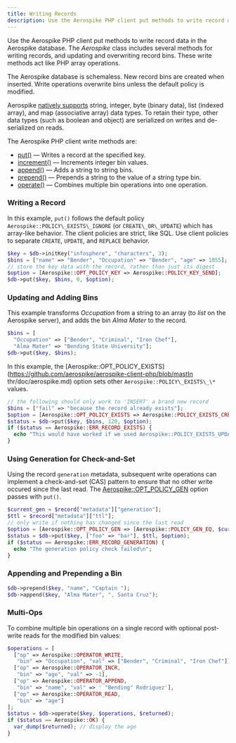 ```yaml
---
title: Writing Records
description: Use the Aerospike PHP client put methods to write record data in the Aerospike database. 
---
```


Use the Aerospike PHP client put methods to write record data in the Aerospike database. The _Aerospike_ class includes several methods for writing records, and updating and overwriting record bins. These write methods act like PHP array operations.

The Aerospike database is schemaless. New record bins are created when inserted. Write operations overwrite bins unless the default policy is modified.

Aerospike [natively supports](/docs/guide/data-types.html) string, integer, byte (binary data), list (indexed array), and map (associative array) data types. To retain their type, other data types (such as boolean and object) are serialized on writes and de-serialized on reads.

The Aerospike PHP client write methods are:

- [put()](https://github.com/aerospike/aerospike-client-php/blob/master/doc/aerospike_put.md) &mdash; Writes a record at the specified key.
- [increment()](https://github.com/aerospike/aerospike-client-php/blob/master/doc/aerospike_increment.md) &mdash; Increments integer bin values.
- [append()](https://github.com/aerospike/aerospike-client-php/blob/master/doc/aerospike_append.md) &mdash; Adds a string to  string bins.
- [prepend()](https://github.com/aerospike/aerospike-client-php/blob/master/doc/aerospike_prepend.md) &mdash; Prepends a string to the value of a string type bin.
- [operate()](https://github.com/aerospike/aerospike-client-php/blob/master/doc/aerospike_operate.md) &mdash; Combines multiple bin operations into one operation.

### Writing a Record

In this example, `put()` follows the default policy `Aerospike::POLICY\_EXISTS\_IGNORE` (or `CREATE\_OR\_UPDATE`) which has array-like behavior. The client policies are strict, like SQL. Use client policies to separate `CREATE`, `UPDATE`, and `REPLACE` behavior.

```php
$key = $db->initKey("infosphere", "characters", 3);
$bins = ["name" => "Bender", "Occupation" => "Bender", "age" => 1055];
// store the key data with the record, rather than just its digest
$option = [Aerospike::OPT_POLICY_KEY => Aerospike::POLICY_KEY_SEND];
$db->put($key, $bins, 0, $option);
```

### Updating and Adding Bins

This example transforms _Occupation_ from a string to an array (to _list_ on the Aerospike server), and adds the bin _Alma Mater_ to the record.

```php
$bins = [
  "Occupation" => ["Bender", "Criminal", "Iron Chef"],
  "Alma Mater" => "Bending State University"];
$db->put($key, $bins);
```


In this example, the [Aerospike::OPT\_POLICY\_EXISTS](https://github.com/aerospike/aerospike-client-php/blob/mastIn thr/doc/aerospike.md) option sets other `Aerospike::POLICY\_EXISTS\_\*` values.

```php
// the following should only work to 'INSERT' a brand new record
$bins = ["fail" => "because the record already exists"];
$option = [Aerospike::OPT_POLICY_EXISTS => Aerospike::POLICY_EXISTS_CREATE];
$status = $db->put($key, $bins, 120, $option);
if ($status == Aerospike::ERR_RECORD_EXISTS) {
  echo "This would have worked if we used Aerospike::POLICY_EXISTS_UPDATE\n";
}
```

### Using Generation for Check-and-Set

Using the record `generation` metadata, subsequent write operations can implement a check-and-set (CAS) pattern to ensure that no other write occured since the last read. The [Aerospike::OPT\_POLICY\_GEN](https://github.com/aerospike/aerospike-client-php/blob/master/doc/aerospike.md) option passes with `put()`.

```php
$current_gen = $record["metadata"]["generation"];
$ttl = $record["metadata"]["ttl"];
// only write if nothing has changed since the last read
$option = [Aerospike::OPT_POLICY_GEN => [Aerospike::POLICY_GEN_EQ, $current_gen]];
$status = $db->put($key, ["foo" => "bar"], $ttl, $option);
if ($status == Aerospike::ERR_RECORD_GENERATION) {
  echo "The generation policy check failed\n";
}
```

### Appending and Prepending a Bin

```php
$db->prepend($key, "name", "Captain ");
$db->append($key, "Alma Mater", ", Santa Cruz");
```

### Multi-Ops

To combine multiple bin operations on a single record with optional post-write reads for the modified bin values:

```php
$operations = [
  ["op" => Aerospike::OPERATOR_WRITE,
   "bin" => "Occupation", "val" => ["Bender", "Criminal", "Iron Chef"]],
  ["op" => Aerospike::OPERATOR_INCR,
   "bin" => "age", "val" => -1],
  ["op" => Aerospike::OPERATOR_APPEND,
   "bin" => "name", "val" => ' "Bending" Rodriguez'],
  ["op" => Aerospike::OPERATOR_READ,
   "bin" => "age"]
];
$status = $db->operate($key, $operations, $returned);
if ($status == Aerospike::OK) {
  var_dump($returned); // display the age
}
```

